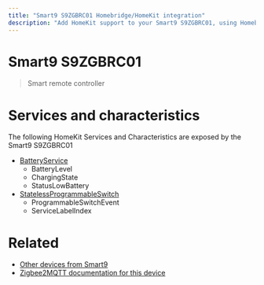 ```yaml
---
title: "Smart9 S9ZGBRC01 Homebridge/HomeKit integration"
description: "Add HomeKit support to your Smart9 S9ZGBRC01, using Homebridge, Zigbee2MQTT and homebridge-z2m."
---
```

<!---
This file has been GENERATED using src/docgen/docgen.ts
DO NOT EDIT THIS FILE MANUALLY!
-->
# Smart9 S9ZGBRC01
> Smart remote controller


# Services and characteristics
The following HomeKit Services and Characteristics are exposed by
the Smart9 S9ZGBRC01

* [BatteryService](../../battery.md)
  * BatteryLevel
  * ChargingState
  * StatusLowBattery
* [StatelessProgrammableSwitch](../../action.md)
  * ProgrammableSwitchEvent
  * ServiceLabelIndex


# Related
* [Other devices from Smart9](../index.md#smart9)
* [Zigbee2MQTT documentation for this device](https://www.zigbee2mqtt.io/devices/S9ZGBRC01.html)
